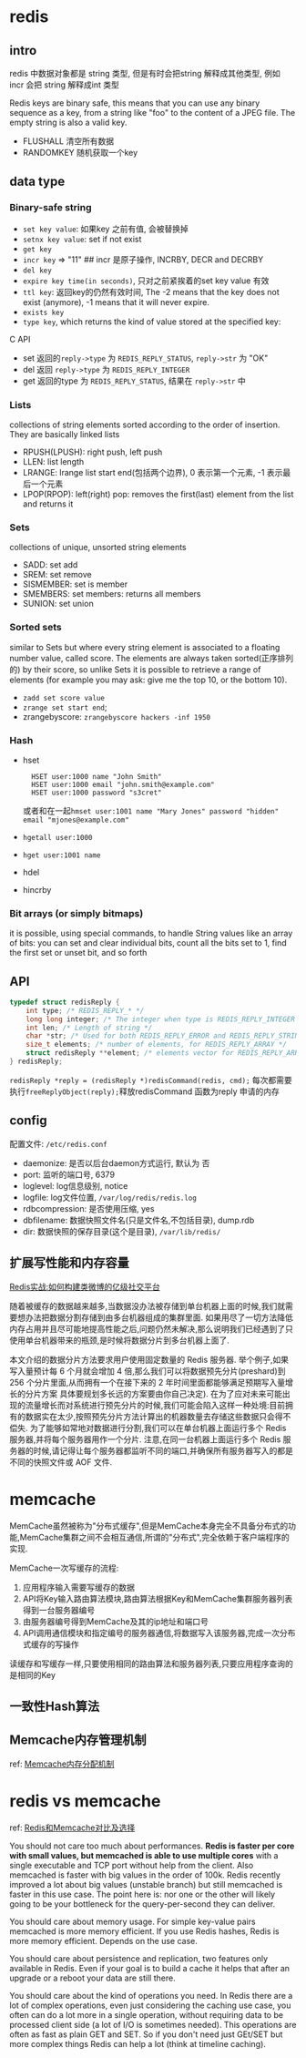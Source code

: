# redis
## intro
redis 中数据对象都是 string 类型, 但是有时会把string 解释成其他类型, 例如 incr 会把 string 解释成int 类型

Redis keys are binary safe, this means that you can use any binary sequence as a key, from a string like "foo" to the content of a JPEG file.
The empty string is also a valid key.

- FLUSHALL 清空所有数据
- RANDOMKEY 随机获取一个key

## data type
### Binary-safe string
- `set key value`: 如果key 之前有值, 会被替换掉
- `setnx key value`: set if not exist
- `get key`
- `incr key` => "11" ## incr 是原子操作, INCRBY, DECR and DECRBY
- `del key`
- `expire key time(in seconds)`, 只对之前紧挨着的set key value 有效
- `ttl key`: 返回key的仍然有效时间, The -2 means that the key does not exist (anymore), -1 means that it will never expire.
- `exists key`
- `type key`, which returns the kind of value stored at the specified key:

C API

- set 返回的`reply->type` 为 `REDIS_REPLY_STATUS`, `reply->str` 为 "OK"
- del 返回 `reply->type` 为 `REDIS_REPLY_INTEGER`
- get 返回的type 为 `REDIS_REPLY_STATUS`, 结果在 `reply->str` 中

### Lists
collections of string elements sorted according to the order of insertion. They are basically linked lists

- RPUSH(LPUSH): right push, left push
- LLEN: list length
- LRANGE: lrange list start end(包括两个边界), 0 表示第一个元素, -1 表示最后一个元素
- LPOP(RPOP): left(right) pop: removes the first(last) element from the list and returns it

### Sets
collections of unique, unsorted string elements

- SADD: set add
- SREM: set remove
- SISMEMBER: set is member
- SMEMBERS: set members: returns all members
- SUNION: set union

### Sorted sets
similar to Sets but where every string element is associated to a floating number value, called score.
The elements are always taken sorted(正序排列的) by their score, so unlike Sets it is possible to retrieve a range of elements
(for example you may ask: give me the top 10, or the bottom 10).

- `zadd set score value`
- `zrange set start end`;
- zrangebyscore: `zrangebyscore hackers -inf 1950`

### Hash
- hset

		HSET user:1000 name "John Smith"
		HSET user:1000 email "john.smith@example.com"
		HSET user:1000 password "s3cret"

	或者和在一起`hmset user:1001 name "Mary Jones" password "hidden" email "mjones@example.com"`
- `hgetall user:1000`
- `hget user:1001 name`
- hdel
- hincrby

### Bit arrays (or simply bitmaps)
it is possible, using special commands, to handle String values like an array of bits:
you can set and clear individual bits, count all the bits set to 1, find the first set or unset bit, and so forth

## API
```C++
typedef struct redisReply {
    int type; /* REDIS_REPLY_* */
    long long integer; /* The integer when type is REDIS_REPLY_INTEGER */
    int len; /* Length of string */
    char *str; /* Used for both REDIS_REPLY_ERROR and REDIS_REPLY_STRING */
    size_t elements; /* number of elements, for REDIS_REPLY_ARRAY */
    struct redisReply **element; /* elements vector for REDIS_REPLY_ARRAY */
} redisReply;
```

`redisReply *reply = (redisReply *)redisCommand(redis, cmd);` 每次都需要执行`freeReplyObject(reply);`释放redisCommand 函数为reply 申请的内存

## config
配置文件: `/etc/redis.conf`

- daemonize: 是否以后台daemon方式运行, 默认为 否
- port: 监听的端口号, 6379
- loglevel: log信息级别, notice
- logfile: log文件位置, `/var/log/redis/redis.log`
- rdbcompression: 是否使用压缩, yes
- dbfilename: 数据快照文件名(只是文件名,不包括目录), dump.rdb
- dir: 数据快照的保存目录(这个是目录), `/var/lib/redis/`
 
## 扩展写性能和内存容量
[Redis实战:如何构建类微博的亿级社交平台](http://www.tuicool.com/articles/eyAfeyq)

随着被缓存的数据越来越多,当数据没办法被存储到单台机器上面的时候,我们就需要想办法把数据分割存储到由多台机器组成的集群里面.
如果用尽了一切方法降低内存占用并且尽可能地提高性能之后,问题仍然未解决,那么说明我们已经遇到了只使用单台机器带来的瓶颈,是时候将数据分片到多台机器上面了.

本文介绍的数据分片方法要求用户使用固定数量的 Redis 服务器.
举个例子,如果写入量预计每 6 个月就会增加 4 倍,那么我们可以将数据预先分片(preshard)到 256 个分片里面,从而拥有一个在接下来的 2 年时间里面都能够满足预期写入量增长的分片方案
具体要规划多长远的方案要由你自己决定).
在为了应对未来可能出现的流量增长而对系统进行预先分片的时候,我们可能会陷入这样一种处境:目前拥有的数据实在太少,按照预先分片方法计算出的机器数量去存储这些数据只会得不偿失.
为了能够如常地对数据进行分割,我们可以在单台机器上面运行多个 Redis 服务器,并将每个服务器用作一个分片.
注意,在同一台机器上面运行多个 Redis 服务器的时候,请记得让每个服务器都监听不同的端口,并确保所有服务器写入的都是不同的快照文件或 AOF 文件.

# memcache
MemCache虽然被称为"分布式缓存",但是MemCache本身完全不具备分布式的功能,MemCache集群之间不会相互通信,所谓的"分布式",完全依赖于客户端程序的实现.

MemCache一次写缓存的流程:

1. 应用程序输入需要写缓存的数据
2. API将Key输入路由算法模块,路由算法根据Key和MemCache集群服务器列表得到一台服务器编号
3. 由服务器编号得到MemCache及其的ip地址和端口号
4. API调用通信模块和指定编号的服务器通信,将数据写入该服务器,完成一次分布式缓存的写操作

读缓存和写缓存一样,只要使用相同的路由算法和服务器列表,只要应用程序查询的是相同的Key

## 一致性Hash算法

## Memcache内存管理机制
ref: [Memcache内存分配机制](https://my.oschina.net/hejiula/blog/151287)

# redis vs memcache
ref: [ Redis和Memcache对比及选择](http://blog.csdn.net/sunmenggmail/article/details/36176029)

You should not care too much about performances.
**Redis is faster per core with small values, but memcached is able to use multiple cores** with a single executable and TCP port without help from the client.
Also memcached is faster with big values in the order of 100k. Redis recently improved a lot about big values (unstable branch) but still memcached is faster in this use case.
The point here is: nor one or the other will likely going to be your bottleneck for the query-per-second they can deliver.

You should care about memory usage.
For simple key-value pairs memcached is more memory efficient.
If you use Redis hashes, Redis is more memory efficient. Depends on the use case.

You should care about persistence and replication, two features only available in Redis.
Even if your goal is to build a cache it helps that after an upgrade or a reboot your data are still there.

You should care about the kind of operations you need.
In Redis there are a lot of complex operations, even just considering the caching use case, you often can do a lot more in a single operation,
without requiring data to be processed client side (a lot of I/O is sometimes needed).
This operations are often as fast as plain GET and SET. So if you don't need just GEt/SET but more complex things Redis can help a lot (think at timeline caching).

